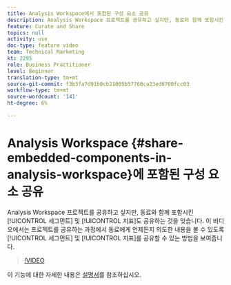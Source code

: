 ```yaml
---
title: Analysis Workspace에서 포함된 구성 요소 공유
description: Analysis Workspace 프로젝트를 공유하고 싶지만, 동료와 함께 포함시킨 세그먼트와 지표도 함께 공유하는 것을 잊습니다. 이 비디오에서는 프로젝트를 공유하는 과정에서 세그먼트와 지표를 공유하여 동료가 언제든지 의도한 내용을 볼 수 있도록 하는 방법을 보여줍니다.
feature: Curate and Share
topics: null
activity: use
doc-type: feature video
team: Technical Marketing
kt: 2295
role: Business Practitioner
level: Beginner
translation-type: tm+mt
source-git-commit: f3b3fa7d91b0cb21005b57768ca23ed6700fcc03
workflow-type: tm+mt
source-wordcount: '141'
ht-degree: 6%

---
```



# Analysis Workspace {#share-embedded-components-in-analysis-workspace}에 포함된 구성 요소 공유

Analysis Workspace 프로젝트를 공유하고 싶지만, 동료와 함께 포함시킨 [!UICONTROL 세그먼트] 및 [!UICONTROL 지표]도 공유하는 것을 잊습니다. 이 비디오에서는 프로젝트를 공유하는 과정에서 동료에게 언제든지 의도한 내용을 볼 수 있도록 [!UICONTROL 세그먼트] 및 [!UICONTROL 지표]를 공유할 수 있는 방법을 보여줍니다.

>[!VIDEO](https://video.tv.adobe.com/v/24713/?quality=12)

이 기능에 대한 자세한 내용은 [설명서](https://marketing.adobe.com/resources/help/ko_KR/analytics/analysis-workspace/curate.html)를 참조하십시오.
